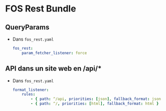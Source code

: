 # FOS Rest Bundle

## QueryParams

* Dans `fos_rest.yaml`
    ```yaml
    fos_rest:
        param_fetcher_listener: force
    ```

## API dans un site web en /api/*

* Dans `fos_rest.yaml`
    ```yaml
    format_listener:
        rules:
            - { path: ^/api, priorities: [json], fallback_format: json }
            - { path: ^/, priorities: [html], fallback_format: html }
    ```